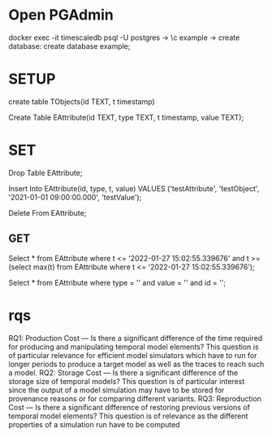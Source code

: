 # Open PGAdmin

docker exec -it timescaledb psql -U postgres
-> \c example
-> create database: create database example;

# SETUP 
create table TObjects(id TEXT, t timestamp)

Create Table EAttribute(id TEXT, type TEXT, t timestamp, value TEXT);



# SET

Drop Table EAttribute;

Insert Into EAttribute(id, type, t, value) 
VALUES 
('testAttribute', 'testObject', '2021-01-01 09:00:00.000', 'testValue');

Delete From EAttribute;

## GET

Select * from EAttribute where t <= '2022-01-27 15:02:55.339676' and t >= (select max(t) from EAttribute where t <= '2022-01-27 15:02:55.339676');

Select * from EAttribute where type = '' and value = '' and id = '';

# rqs

RQ1: Production Cost — Is there a significant difference of the time required
for producing and manipulating temporal model elements? This question is of
particular relevance for efficient model simulators which have to run for longer
periods to produce a target model as well as the traces to reach such a model.
RQ2: Storage Cost — Is there a significant difference of the storage size of
temporal models? This question is of particular interest since the output of a
model simulation may have to be stored for provenance reasons or for comparing
different variants.
RQ3: Reproduction Cost — Is there a significant difference of restoring previous versions of temporal model elements? This question is of relevance as the
different properties of a simulation run have to be computed 